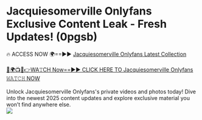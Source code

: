 # Jacquiesomerville Onlyfans Exclusive Content Leak - Fresh Updates! (0pgsb)

🔥 ACCESS NOW 🌍==►► <a href="https://tinyurl.com/kvy9nzfs" rel="nofollow">Jacquiesomerville Onlyfans Latest Collection</a>
<br><br>
[🔴🌍📺📱👉WA𝚃CH Now==►► CLICK HERE TO Jacquiesomerville Onlyfans 𝚆𝙰𝚃𝙲𝙷 NOW](https://tinyurl.com/kvy9nzfs)
<br><br>
Unlock Jacquiesomerville Onlyfans's private videos and photos today! Dive into the newest 2025 content updates and explore exclusive material you won’t find anywhere else.
<br>
<a href="https://tinyurl.com/kvy9nzfs" rel="nofollow" data-target="animated-image.originalLink"><img src="https://camo.githubusercontent.com/8a4f000d20f83aca3bf7ec5f350d767afa0574a8a352519fd8cfa583a6f93a33/68747470733a2f2f692e696d6775722e636f6d2f644a486b345a712e676966" data-canonical-src="https://i.imgur.com/dJHk4Zq.gif" style="max-width: 100%; display: inline-block;" data-target="animated-image.originalImage"></a>
<br>
